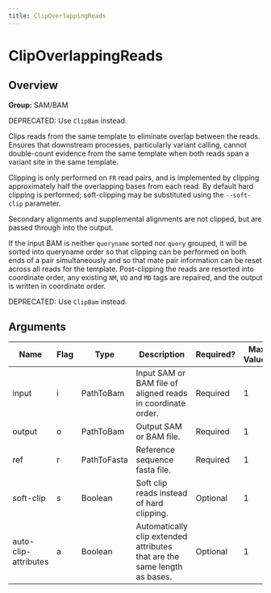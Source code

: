 ```yaml
---
title: ClipOverlappingReads
---
```


# ClipOverlappingReads

## Overview
**Group:** SAM/BAM

DEPRECATED: Use `ClipBam` instead.

Clips reads from the same template to eliminate overlap between the reads. Ensures that downstream
processes, particularly variant calling, cannot double-count evidence from the same template when
both reads span a variant site in the same template.

Clipping is only performed on `FR` read pairs, and is implemented by clipping approximately half the
overlapping bases from each read.  By default hard clipping is performed; soft-clipping may be
substituted using the `--soft-clip` parameter.

Secondary alignments and supplemental alignments are not clipped, but are passed through into the
output.

If the input BAM is neither `queryname` sorted nor `query` grouped, it will be sorted into queryname
order so that clipping can be performed on both ends of a pair simultaneously and so that mate
pair information can be reset across all reads for the template.  Post-clipping the reads are
resorted into coordinate order, any existing `NM`, `UQ` and `MD` tags are repaired, and the output is
written in coordinate order.

DEPRECATED: Use `ClipBam` instead.

## Arguments

|Name|Flag|Type|Description|Required?|Max Values|Default Value(s)|
|----|----|----|-----------|---------|----------|----------------|
|input|i|PathToBam|Input SAM or BAM file of aligned reads in coordinate order.|Required|1||
|output|o|PathToBam|Output SAM or BAM file.|Required|1||
|ref|r|PathToFasta|Reference sequence fasta file.|Required|1||
|soft-clip|s|Boolean|Soft clip reads instead of hard clipping.|Optional|1|false|
|auto-clip-attributes|a|Boolean|Automatically clip extended attributes that are the same length as bases.|Optional|1|false|

